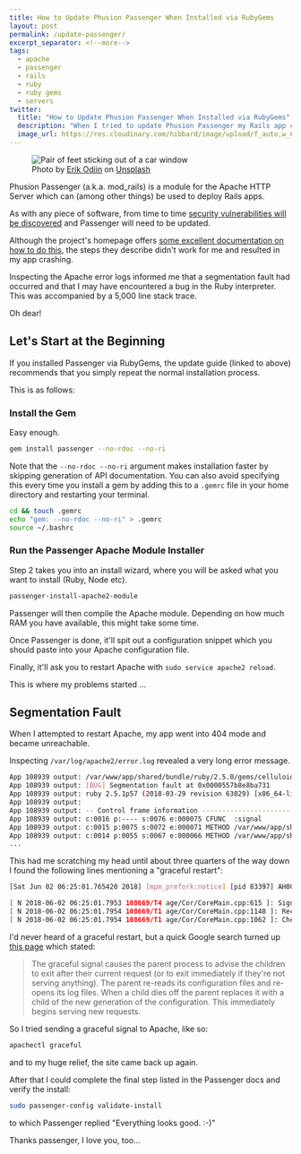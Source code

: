 ```yaml
---
title: How to Update Phusion Passenger When Installed via RubyGems
layout: post
permalink: /update-passenger/
excerpt_separator: <!--more-->
tags:
  - apache
  - passenger
  - rails
  - ruby
  - ruby gems
  - servers
twitter:
  title: "How to Update Phusion Passenger When Installed via RubyGems"
  description: "When I tried to update Phusion Passenger my Rails app crashed, and Apache's logs pointed to a segmentation fault. Here's how I fixed it."
  image_url: https://res.cloudinary.com/hibbard/image/upload/f_auto,w_800/v1535634471/stock/passenger.jpg
---
```


<figure>
  <img src="https://res.cloudinary.com/hibbard/image/upload/f_auto,w_800/v1535634471/stock/passenger.jpg" alt="Pair of feet sticking out of a car window">
  <figcaption>Photo by <a href="https://unsplash.com/photos/Jx39BWpv6xs">Erik Odiin</a> on <a href="https://unsplash.com/search/photos/passenger">Unsplash</a></figcaption>
</figure>

Phusion Passenger (a.k.a. mod_rails) is a module for the Apache HTTP Server which can (among other things) be used to deploy Rails apps.

As with any piece of software, from time to time [security vulnerabilities will be discovered](https://blog.phusion.nl/tag/security%20advisory/) and Passenger will need to be updated.

Although the project's homepage offers [some excellent documentation on how to do this](https://www.phusionpassenger.com/library/install/apache/upgrade/), the steps they describe didn't work for me and resulted in my app crashing.

Inspecting the Apache error logs informed me that a segmentation fault had occurred and that I may have encountered a bug in the Ruby interpreter. This was accompanied by a 5,000 line stack trace.

Oh dear!

<!--more-->

## Let's Start at the Beginning

If you installed Passenger via RubyGems, the update guide (linked to above) recommends that you simply repeat the normal installation process.

This is as follows:

### Install the Gem

Easy enough.

```sh
gem install passenger --no-rdoc --no-ri
```

Note that the `--no-rdoc --no-ri` argument makes installation faster by skipping generation of API documentation. You can also avoid specifying this every time you install a gem by adding this to a `.gemrc` file in your home directory and restarting your terminal.

```sh
cd && touch .gemrc
echo "gem: --no-rdoc --no-ri" > .gemrc
source ~/.bashrc
```

### Run the Passenger Apache Module Installer

Step 2 takes you into an install wizard, where you will be asked what you want to install (Ruby, Node etc).

```sh
passenger-install-apache2-module
```

Passenger will then compile the Apache module. Depending on how much RAM you have available, this might take some time.

Once Passenger is done, it'll spit out a configuration snippet which you should paste into your Apache configuration file.

Finally, it'll ask you to restart Apache with `sudo service apache2 reload`.

This is where my problems started ...

## Segmentation Fault

When I attempted to restart Apache, my app went into 404 mode and became unreachable.

Inspecting `/var/log/apache2/error.log` revealed a very long error message.

```sh
App 108939 output: /var/www/app/shared/bundle/ruby/2.5.0/gems/celluloid-0.17.3/lib/celluloid/mailbox.rb:41:
App 108939 output: [BUG] Segmentation fault at 0x0000557b8e8ba731
App 108939 output: ruby 2.5.1p57 (2018-03-29 revision 63029) [x86_64-linux]
App 108939 output:
App 108939 output: -- Control frame information -----------------------------------------------
App 108939 output: c:0016 p:---- s:0076 e:000075 CFUNC  :signal
App 108939 output: c:0015 p:0075 s:0072 e:000071 METHOD /var/www/app/shared/bundle/ruby/2.5.0/gems/celluloid-0.17.3/lib/celluloid/mailbox.rb:41
App 108939 output: c:0014 p:0055 s:0067 e:000066 METHOD /var/www/app/shared/bundle/ruby/2.5.0/gems/celluloid-0.17.3/lib/celluloid/proxy/actor.rb:35
...
```

This had me scratching my head until about three quarters of the way down I found the following lines mentioning a "graceful restart":

```bash
[Sat Jun 02 06:25:01.765420 2018] [mpm_prefork:notice] [pid 83397] AH00171: Graceful restart requested, doing restart

[ N 2018-06-02 06:25:01.7953 108669/T4 age/Cor/CoreMain.cpp:615 ]: Signal received. Gracefully shutting down... (send signal 2 more time(s) to force shutdown)
[ N 2018-06-02 06:25:01.7954 108669/T1 age/Cor/CoreMain.cpp:1148 ]: Received command to shutdown gracefully. Waiting until all clients have disconnected...
[ N 2018-06-02 06:25:01.7954 108669/T1 age/Cor/CoreMain.cpp:1062 ]: Checking whether to disconnect long-running connections for process 127768, application /var/www/app/current (production)
```

I'd never heard of a graceful restart, but a quick Google search turned up [this page](https://benohead.com/apache2-graceful-restart-seg-fault-or-similar-nasty-error-detected-in-the-parent-process/) which stated:

> The graceful signal causes the parent process to advise the children to exit after their current request (or to exit immediately if they're not serving anything). The parent re-reads its configuration files and re-opens its log files. When a child dies off the parent replaces it with a child of the new generation of the configuration. This immediately begins serving new requests.

So I tried sending a graceful signal to Apache, like so:

```sh
apachectl graceful
```

and to my huge relief, the site came back up again.

After that I could complete the final step listed in the Passenger docs and verify the install:

```sh
sudo passenger-config validate-install
```

to which Passenger replied "Everything looks good. :-)"

Thanks passenger, I love you, too...
